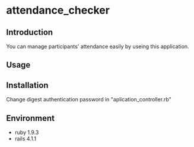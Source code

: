 attendance_checker
===

## Introduction
You can manage participants' attendance easily by useing this application.

## Usage

## Installation
Change digest authentication password in "aplication_controller.rb"

## Environment
- ruby 1.9.3
- rails 4.1.1

